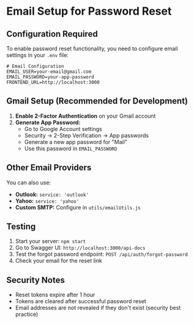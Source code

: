 # Email Setup for Password Reset

## Configuration Required

To enable password reset functionality, you need to configure email settings in your `.env` file:

```env
# Email Configuration
EMAIL_USER=your-email@gmail.com
EMAIL_PASSWORD=your-app-password
FRONTEND_URL=http://localhost:3000
```

## Gmail Setup (Recommended for Development)

1. **Enable 2-Factor Authentication** on your Gmail account
2. **Generate App Password:**
   - Go to Google Account settings
   - Security → 2-Step Verification → App passwords
   - Generate a new app password for "Mail"
   - Use this password in `EMAIL_PASSWORD`

## Other Email Providers

You can also use:
- **Outlook:** `service: 'outlook'`
- **Yahoo:** `service: 'yahoo'`
- **Custom SMTP:** Configure in `utils/emailUtils.js`

## Testing

1. Start your server: `npm start`
2. Go to Swagger UI: `http://localhost:3000/api-docs`
3. Test the forgot password endpoint: `POST /api/auth/forgot-password`
4. Check your email for the reset link

## Security Notes

- Reset tokens expire after 1 hour
- Tokens are cleared after successful password reset
- Email addresses are not revealed if they don't exist (security best practice) 